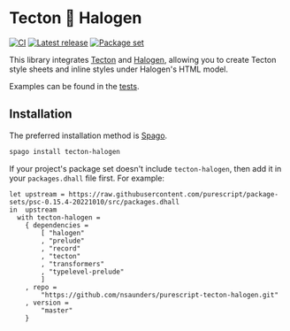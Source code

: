 # Tecton 🔗 Halogen

[![CI](https://github.com/nsaunders/purescript-tecton-halogen/workflows/CI/badge.svg?branch=master)](https://github.com/nsaunders/purescript-tecton-halogen/actions?query=workflow%3ACI+branch%3Amaster)
[![Latest release](http://img.shields.io/github/release/nsaunders/purescript-tecton-halogen.svg)](https://github.com/nsaunders/purescript-tecton-halogen/releases)
[![Package set](https://img.shields.io/endpoint?url=https://raw.githubusercontent.com/nsaunders/purescript-tecton-halogen/master/meta/registry-status.json)](https://github.com/purescript/registry)

This library integrates [Tecton](https://github.com/nsaunders/purescript-tecton)
and [Halogen](https://github.com/purescript-halogen/purescript-halogen),
allowing you to create Tecton style sheets and inline styles under Halogen's
HTML model.

Examples can be found in the [tests](test/Main.purs).

## Installation

The preferred installation method is [Spago](https://github.com/purescript/spago).

```sh
spago install tecton-halogen
```

If your project's package set doesn't include `tecton-halogen`, then add it in
your `packages.dhall` file first. For example:

```dhall
let upstream = https://raw.githubusercontent.com/purescript/package-sets/psc-0.15.4-20221010/src/packages.dhall
in  upstream
  with tecton-halogen =
    { dependencies =
        [ "halogen"
        , "prelude"
        , "record"
        , "tecton"
        , "transformers"
        , "typelevel-prelude"
        ]
    , repo =
        "https://github.com/nsaunders/purescript-tecton-halogen.git"
    , version =
        "master"
    }
```
